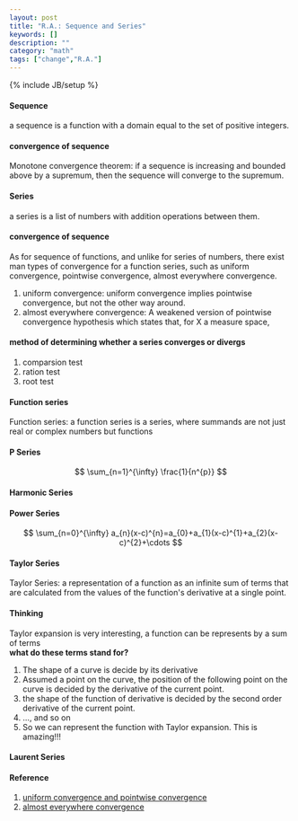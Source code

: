```yaml
---
layout: post
title: "R.A.: Sequence and Series"
keywords: []
description: ""
category: "math"
tags: ["change","R.A."]
---
```

{% include JB/setup %}

#### Sequence
a sequence is a function with a domain equal to the set of positive integers.  


#### convergence of sequence 
Monotone convergence theorem: if a sequence is increasing and bounded above by a supremum, then the sequence will converge to the supremum.


#### Series
a series is a list of numbers with addition operations between them.

#### convergence of sequence
As for sequence of functions, and unlike for series of numbers, there exist man types of convergence for a function series, such as
uniform convergence, pointwise convergence, almost everywhere convergence.

1. uniform convergence: uniform convergence implies pointwise convergence, but not the other way around.
2. almost everywhere convergence: A weakened version of pointwise convergence hypothesis which states that, for X a measure space,

#### method of determining whether a series converges or divergs

1. comparsion test
2. ration test
3. root test

#### Function series
Function series: a function series is a series, where summands are not just real or complex numbers but functions



#### P Series

$$
\sum_{n=1}^{\infty} \frac{1}{n^{p}}
$$

#### Harmonic Series

#### Power Series

$$
\sum_{n=0}^{\infty} a_{n}(x-c)^{n}=a_{0}+a_{1}(x-c)^{1}+a_{2}(x-c)^{2}+\cdots
$$


#### Taylor Series
Taylor Series: a representation of a function as an infinite sum of terms that are calculated from the values of the function's derivative at 
a single point.

#### Thinking
Taylor expansion is very interesting, a function can be represents by a sum of terms <br />
**what do these terms stand for?**
1. The shape of a curve is decide by its derivative
2. Assumed a point on the curve, the position of the following point on the curve is decided by the derivative of the current point.
3. the shape of the function of derivative is decided by the second order derivative of the current point. 
4. ..., and so on
5. So we can represent the function with Taylor expansion. This is amazing!!!

#### Laurent Series 


#### Reference
1. [uniform convergence and pointwise convergence](http://www.math.wisc.edu/~angenent/521.2017s/UniformConvergence.html)
2. [almost everywhere convergence](http://mathworld.wolfram.com/AlmostEverywhereConvergence.html)
